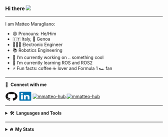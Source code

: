 ### Hi there <a><img src="https://media.giphy.com/media/hvRJCLFzcasrR4ia7z/giphy.gif" width="5%"></a>
---

I am Matteo Maragliano:
- 😄 Pronouns: He/Him
- 🇮🇹 Italy, 📍 Genoa
- 👨🏻‍🎓 Electronic Engineer
- 📚 Robotics Engineering
- 🔭 I’m currently working on .. something cool
- 🌱 I’m currently learning ROS and ROS2
- ⚡️ Fun facts: coffee ☕️ lover and Formula 1 🏎 fan
---

🔗 &nbsp;**Connect with me**
<p align="left">
  <a href="https://github.com/mmatteo-hub" target="blank"><img align="center" src="https://raw.githubusercontent.com/devicons/devicon/master/icons/github/github-original.svg" alt="mmatteo-hub" height="30" width="40" /></a>
<a href="https://www.linkedin.com/in/matteo-maragliano-1b0202234" target="blank"><img align="center" src="https://raw.githubusercontent.com/devicons/devicon/master/icons/linkedin/linkedin-original.svg" alt="mmatteo-hub" height="30" width="40" /></a>
<a href="https://t.me/Smizz99" target="blank"><img align="center" src="https://upload.wikimedia.org/wikipedia/commons/8/82/Telegram_logo.svg" alt="mmatteo-hub" height="30" width="40" />
<a href="https://www.instagram.com/accounts/login/?next=/matteo_maragliano/" target="blank"><img align="center" src="https://raw.githubusercontent.com/rahuldkjain/github-profile-readme-generator/master/src/images/icons/Social/instagram.svg" alt="mmatteo-hub" height="30" width="40" /></a>

---

<details>
  <summary><b>🛠️&nbsp;&nbsp;Languages&nbsp;and&nbsp;Tools</b></summary>
  <br/>
  <p align="left"> <a href="https://angular.io" target="_blank">
  <img src="https://www.vectorlogo.zone/logos/git-scm/git-scm-icon.svg" alt="git" width="40" height="40"/> </a> <a href="https://grafana.com" target="_blank"> 
  <img src="https://raw.githubusercontent.com/devicons/devicon/master/icons/c/c-original.svg" alt="c" width="40" height="40"/> </a> <a href="https://www.w3schools.com/c/index.php" target="_blank"> 
  <img src="https://raw.githubusercontent.com/devicons/devicon/master/icons/cplusplus/cplusplus-original.svg" alt="cplusplus" width="40" height="40"/> </a> <a href="https://www.w3schools.com/CPP/default.asp" target="_blank">
  <img src="https://raw.githubusercontent.com/devicons/devicon/master/icons/csharp/csharp-original.svg" alt="csharp" width="40" height="40"/> </a> <a href="https://docs.microsoft.com/en-us/dotnet/csharp/">
  <img src="https://raw.githubusercontent.com/devicons/devicon/master/icons/linux/linux-original.svg" alt="linux" width="40" height="40"/> </a> <a href="https://ubuntu.com" target="_blank"> 
  <img src="https://raw.githubusercontent.com/devicons/devicon/master/icons/apple/apple-original.svg" alt="linux" width="40" height="40"/> </a> <a href="https://www.apple.com" target="_blank">
  <img src="https://raw.githubusercontent.com/devicons/devicon/master/icons/latex/latex-original.svg" alt="linux" width="40" height="40"/> </a> <a href="https://www.latex-project.org" target="_blank">
  <img src="https://raw.githubusercontent.com/devicons/devicon/master/icons/matlab/matlab-original.svg" alt="linux" width="40" height="40"/> </a> <a href="https://matlab.mathworks.com" target="_blank">
  <img src="https://raw.githubusercontent.com/devicons/devicon/master/icons/vscode/vscode-original.svg" alt="linux" width="40" height="40"/> </a> <a href="https://code.visualstudio.com" target="_blank">
  <img src="https://raw.githubusercontent.com/devicons/devicon/master/icons/docker/docker-original-wordmark.svg" alt="docker" width="40" height="40"/> </a> <a href="https://www.elastic.co" target="_blank"> 
  <img src="https://raw.githubusercontent.com/devicons/devicon/master/icons/python/python-original.svg" alt="python" width="40" height="40"/> </a> <a href="https://reactjs.org/" target="_blank"> 
  <img src="https://raw.githubusercontent.com/devicons/devicon/master/icons/mysql/mysql-original-wordmark.svg" alt="mysql" width="40" height="40"/> </a> <a href="https://www.nginx.com" target="_blank"> 
  <img src="https://raw.githubusercontent.com/devicons/devicon/master/icons/nodejs/nodejs-original-wordmark.svg" alt="nodejs" width="40" height="40"/> </a> <a href="https://www.php.net" target="_blank"> 
  <img src="https://raw.githubusercontent.com/devicons/devicon/master/icons/mongodb/mongodb-original-wordmark.svg" alt="mongodb" width="40" height="40"/> </a> <a href="https://www.microsoft.com/en-us/sql-server" target="_blank"> 
  <img src="https://raw.githubusercontent.com/devicons/devicon/master/icons/react/react-original-wordmark.svg" alt="react" width="40" height="40"/> </a> <a href="https://redis.io" target="_blank">
  <img src="https://www.vectorlogo.zone/logos/getpostman/getpostman-icon.svg" alt="postman" width="40" height="40"/> </a> <a href="https://github.com/puppeteer/puppeteer" target="_blank"> 
  <img src="https://raw.githubusercontent.com/devicons/devicon/master/icons/javascript/javascript-original.svg" alt="javascript" width="40" height="40"/> </a> <a href="https://jekyllrb.com/" target="_blank">
  </a>
  </p>
</details>

---

<details>
  <summary><b>🔥&nbsp;&nbsp;My Stats</b></summary>
  <br/>

  ![Profile views](https://komarev.com/ghpvc/?username=mmatteo-hub) [![Github](https://img.shields.io/github/followers/mmatteo-hub?label=Follow&style=social)](https://github.com/mmatteo-hub)

  [![Top Langs](https://github-readme-stats.vercel.app/api/top-langs/?username=mmatteo-hub&layout=compact)](https://github.com/mmatteo-hub/github-readme-stats) 
  
  ![mmatteo-hub's GitHub stats](https://github-readme-stats.vercel.app/api?username=mmatteo-hub)
